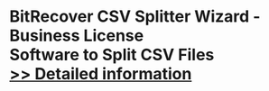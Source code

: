 # BitRecover CSV Splitter Wizard - Business License<br />Software to Split CSV Files<br />[>> Detailed information](https://secure.shareit.com/shareit/product.html?productid=301009088&affiliateid=200057808)